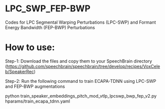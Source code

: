 # LPC_SWP_FEP-BWP
Codes for LPC Segmental Warping Perturbations (LPC-SWP) and Formant Energy Bandwidth (FEP-BWP) Perturbations

# How to use:

Step-1: Download the files and copy them to your SpeechBrain directory (https://github.com/speechbrain/speechbrain/tree/develop/recipes/VoxCeleb/SpeakerRec)

Step-2: Run the following command to train ECAPA-TDNN using LPC-SWP and FEP-BWP augmentations
   
   python train_speaker_embeddings_pitch_mod_vtlp_lpcswp_bwp_fep_v2.py hparams/train_ecapa_tdnn.yaml
